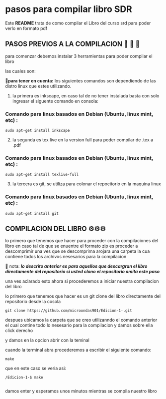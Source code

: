 # pasos para compilar libro SDR
Este **README** trata de como compilar el Libro del curso srd para poder verlo en formato pdf 
## PASOS PREVIOS A LA COMPILACION  🚀 🚀 🚀
para comenzar debemos instalar 3 herramientas para poder compilar el libro 

las cuales son:

:red_circle:**para tener en cuenta:** los siguientes comandos son dependiendo de las distro linux que estes utilizando.

1. la primera es inkscape, en caso tal de no tener instalada  basta con solo ingresar el siguente comando en consola:


###  Comando para linux basados en Debian (Ubuntu, linux mint, etc) :
```
sudo apt-get install inkscape 
```
2. la segunda es tex live en la version full  para poder compilar de .tex a .pdf 


###  Comando para linux basados en Debian (Ubuntu, linux mint, etc)  :
```
sudo apt-get install texlive-full
```
3. la tercera es git, se utiliza para colonar el repocitorio en la maquina linux 


###  Comando para linux basados en Debian (Ubuntu, linux mint, etc)  :
```
sudo apt-get install git
```

## COMPILACION  DEL LIBRO ⚙️⚙️⚙️


lo primero que tenemos que hacer para proceder con la compilaciones del libro en caso tal de que se enuentre el formato zip 
es proceder a descomprimir una ves que se descomprima arojara una carpeta la cua contiene todos los archivos nesesarios para la compilacion

:red_circle: nota: ***lo descrito anterior es para aquellos que descargran el libro directamente del repositorio si usted clono el repositorio omita este paso***

una ves aclarado esto ahora si procederemos a iniciar nuestra compilacion del libro 

lo primero que tenemos que hacer es un git clone del libro directamente del repositorio 
desde la cosola 
```
git clone https://github.com/microondas901/Edicion-1-.git
```


despues ubicamos la carpeta que se creo utilizanndo el comando anterior el cual contine todo lo nesesario para la compilacion y damos sobre ella click derecho

y damos en la opcion abrir con la teminal 

cuando la terminal abra procederemos a escribir el siguiente comando:

```
make
```
que en este caso se veria asi:

```
/Edicion-1-$ make
 
```
damos enter y esperamos unos minutos mientras se compila nuestro libro 

